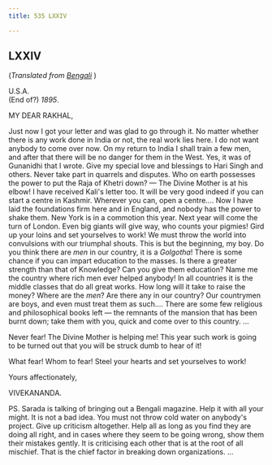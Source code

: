 ```yaml
---
title: 535 LXXIV

---
```

  

  


## LXXIV

(*Translated from [Bengali](b7248e6074.pdf)* )

U.S.A.  
(End of?) *1895*.

MY DEAR RAKHAL,

Just now I got your letter and was glad to go through it. No matter
whether there is any work done in India or not, the real work lies here.
I do not want anybody to come over now. On my return to India I shall
train a few men, and after that there will be no danger for them in the
West. Yes, it was of Gunanidhi that I wrote. Give my special love and
blessings to Hari Singh and others. Never take part in quarrels and
disputes. Who on earth possesses the power to put the Raja of Khetri
down? — The Divine Mother is at his elbow! I have received Kali's letter
too. It will be very good indeed if you can start a centre in Kashmir.
Wherever you can, open a centre.... Now I have laid the foundations firm
here and in England, and nobody has the power to shake them. New York is
in a commotion this year. Next year will come the turn of London. Even
big giants will give way, who counts your pigmies! Gird up your loins
and set yourselves to work! We must throw the world into convulsions
with our triumphal shouts. This is but the beginning, my boy. Do you
think there are *men* in our country, it is a *Golgotha*! There is some
chance if you can impart education to the masses. Is there a greater
strength than that of Knowledge? Can you give them education? Name me
the country where rich men ever helped anybody! In all countries it is
the middle classes that do all great works. How long will it take to
raise the money? Where are the *men*? Are there any in our country? Our
countrymen are boys, and even must treat them as such.... There are some
few religious and philosophical books left — the remnants of the mansion
that has been burnt down; take them with you, quick and come over to
this country. ...

Never fear! The Divine Mother is helping me! This year such work is
going to be turned out that you will be struck dumb to hear of it!

What fear! Whom to fear! Steel your hearts and set yourselves to work! 

Yours affectionately,

VIVEKANANDA.

  
PS. Sarada is talking of bringing out a Bengali magazine. Help it with
all your might. It is not a bad idea. You must not throw cold water on
anybody's project. Give up criticism altogether. Help all as long as you
find they are doing all right, and in cases where they seem to be going
wrong, show them their mistakes gently. It is criticising each other
that is at the root of all mischief. That is the chief factor in
breaking down organizations. ...